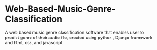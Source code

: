 # Web-Based-Music-Genre-Classification
A web based music genre classification software that enables user to predict genre of their audio file, created using python , Django framework and html, css, and javascript
